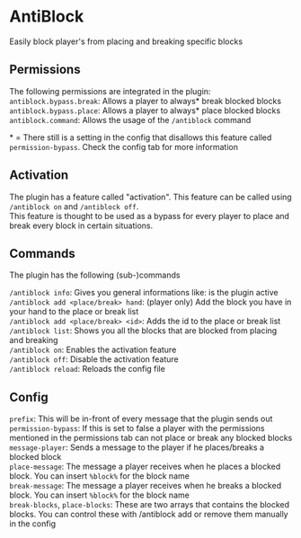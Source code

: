 # AntiBlock
Easily block player's from placing and breaking specific blocks

## Permissions
The following permissions are integrated in the plugin:  
`antiblock.bypass.break`: Allows a player to always* break blocked blocks  
`antiblock.bypass.place`: Allows a player to always* place blocked blocks  
`antiblock.command`: Allows the usage of the `/antiblock` command  


\* = There still is a setting in the config that disallows this feature called `permission-bypass`. Check the config tab for more information  


## Activation
The plugin has a feature called "activation". This feature can be called using `/antiblock on` and `/antiblock off`.  
This feature is thought to be used as a bypass for every player to place and break every block in certain situations.  


## Commands
The plugin has the following (sub-)commands

`/antiblock info`: Gives you general informations like: is the plugin active  
`/antiblock add <place/break> hand`: (player only) Add the block you have in your hand to the place or break list  
`/antiblock add <place/break> <id>`: Adds the id to the place or break list  
`/antiblock list`: Shows you all the blocks that are blocked from placing and breaking  
`/antiblock on`: Enables the activation feature  
`/antiblock off`: Disable the activation feature  
`/antiblock reload`: Reloads the config file  

## Config
`prefix`: This will be in-front of every message that the plugin sends out  
`permission-bypass`: If this is set to false a player with the permissions mentioned in the permissions tab can not place or break any blocked blocks  
`message-player`: Sends a message to the player if he places/breaks a blocked block  
`place-message`: The message a player receives when he places a blocked block. You can insert `%block%` for the block name  
`break-message`: The message a player receives when he breaks a blocked block. You can insert `%block%` for the block name  
`break-blocks`, `place-blocks`: These are two arrays that contains the blocked blocks. You can control these with /antiblock add or remove them manually in the config  
